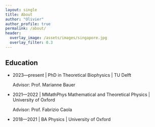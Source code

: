 ```yaml
---
layout: single
title: About
author: "Olivier"
author_profile: true
permalink: /about/
header:
  overlay_image: /assets/images/singapore.jpg
  overlay_filter: 0.3
---
```


<script
  src="https://cdn.mathjax.org/mathjax/latest/MathJax.js?config=TeX-AMS-MML_HTMLorMML"
  type="text/javascript">
</script>


## Education
- 2023&mdash;present | PhD in Theoretical Biophysics | TU Delft

	Advisor: Prof. Marianne Bauer

- 2021&mdash;2022 | MMathPhys Mathematical and Theoretical Physics | University of Oxford

	Advisor: Prof. Fabrizio Caola

- 2018&mdash;2021 | BA Physics | University of Oxford  

